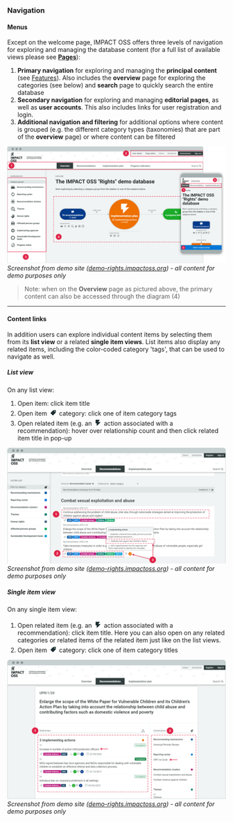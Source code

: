 ### Navigation

#### Menus

Except on the welcome page, IMPACT OSS offers three levels of navigation for exploring and managing the database content (for a full list of available views please see **[Pages](info/components.md)**):

1. **Primary navigation** for exploring and managing the **principal content** (see [Features](/intro/features.md)). Also includes the **overview** page for exploring the categories (see below) and **search** page to quickly search the entire database
2. **Secondary navigation** for exploring and managing **editorial pages**, as well as **user accounts**. This also includes links for user registration and login.
3. **Additional navigation and filtering** for additional options where content is grouped (e.g. the different category types (taxonomies) that are part of the **overview** page) or where content can be filtered

![](/assets/navigation.png)
_Screenshot from demo site ([demo-rights.impactoss.org](https://demo-rights.impactoss.org)) - all content for demo purposes only_

> Note: when on the **Overview** page as pictured above, the primary content can also be accessed through the diagram (4)

---

#### Content links

In addition users can explore individual content items by selecting them from its **list view** or a related **single item views**. List items also display any related items, including the color-coded category 'tags', that can be used to navigate as well.

##### List view

On any list view:

1. Open item: click item title
2. Open item ![](/assets/icon-categories_small.png) category: click one of item category tags
3. Open related item (e.g. an ![](/assets/icon-action_small.png) action associated with a recommendation): hover over relationship count and then click related item title in pop-up

![](/assets/list-navigation.png)
_Screenshot from demo site ([demo-rights.impactoss.org](https://demo-rights.impactoss.org)) - all content for demo purposes only_

##### Single item view

On any single item view:

1. Open related item (e.g. an ![](/assets/icon-action_small.png) action associated with a recommendation): click item title. Here you can also open on any related categories or related items of the related item just like on the list views.
2. Open item ![](/assets/icon-categories_small.png) category: click one of item category titles

![](/assets/single-navigation.png)
_Screenshot from demo site ([demo-rights.impactoss.org](https://demo-rights.impactoss.org)) - all content for demo purposes only_
